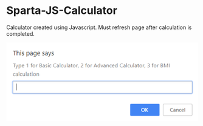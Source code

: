 # Sparta-JS-Calculator
Calculator created using Javascript. Must refresh page after calculation is completed.

![alt text](/Images/Github.PNG)

